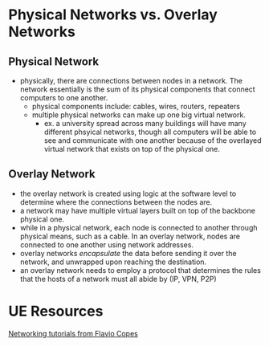 
# Physical Networks vs. Overlay Networks
## Physical Network
- physically, there are connections between nodes in a network. The network essentially is the sum of its physical components that connect computers to one another.
	- physical components include: cables, wires, routers, repeaters
	- multiple physical networks can make up one big virtual network.
		- ex. a university spread across many buildings will have many different phsyical networks, though all computers will be able to see and communicate with one another because of the overlayed virtual network that exists on top of the physical one.

## Overlay Network
- the overlay network is created using logic at the software level to determine where the connections between the nodes are.
- a network may have multiple virtual layers built on top of the backbone physical one. 
- while in a physical network, each node is connected to another through physical means, such as a cable. In an overlay network, nodes are connected to one another using network addresses. 
- overlay networks *encapsulate* the data before sending it over the network, and unwrapped upon reaching the destination.
- an overlay network needs to employ a protocol that determines the rules that the hosts of a network must all abide by (IP, VPN, P2P)

# UE Resources
[Networking tutorials from Flavio Copes](https://flaviocopes.com/tags/network/)